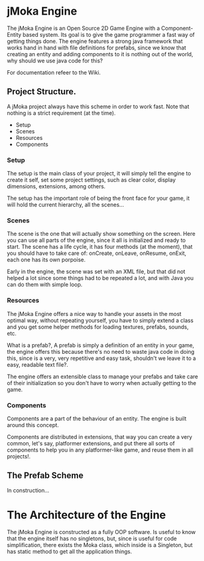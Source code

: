 jMoka Engine
============

The jMoka Engine is an Open Source 2D Game Engine with a Component-Entity based system. Its goal is to give the game
programmer a fast way of getting things done. The engine features a strong java framework that works
hand in hand with file definitions for prefabs, since we know that creating an entity and adding components to it
is nothing out of the world, why should we use java code for this?

For documentation refeer to the Wiki.

## Project Structure.

A jMoka project always have this scheme in order to work fast. Note that nothing is a strict requirement (at the time).

* Setup
* Scenes
* Resources
* Components

### Setup

The setup is the main class of your project, it will simply tell the engine to create it self, set some project
settings, such as clear color, display dimensions, extensions, among others.

The setup has the important role of being the front face for your game, it will hold the current hierarchy, all the
scenes...

### Scenes

The scene is the one that will actually show something on the screen. Here you can use all parts of the engine, since
it all is initialized and ready to start. The scene has a life cycle, it has four methods (at the moment), that you
should have to take care of: onCreate, onLeave, onResume, onExit, each one has its own porpoise.

Early in the engine, the scene was set with an XML file, but that did not helped a lot since some things had to be
repeated a lot, and with Java you can do them with simple loop.

### Resources

The jMoka Engine offers a nice way to handle your assets in the most optimal way, without repeating yourself,
you have to simply extend a class and you get some helper methods for loading textures, prefabs, sounds, etc.

What is a prefab?, A prefab is simply a definition of an entity in your game, the engine offers this because
there's no need to waste java code in doing this, since is a very, very repetitive and easy task, shouldn't we
leave it to a easy, readable text file?.

The engine offers an extensible class to manage your prefabs and take care of their initialization so you don't have
to worry when actually getting to the game.

### Components

Components are a part of the behaviour of an entity. The engine is built around this concept.

Components are distributed in extensions, that way you can create a very common, let's say, platformer extensions,
and put there all sorts of components to help you in any platformer-like game, and reuse them in all projects!.
## The Prefab Scheme

In construction...


# The Architecture of the Engine

The jMoka Engine is constructed as a fully OOP software. Is useful to know that the engine itself has no singletons,
but, since is useful for code simplification, there exists the Moka class, which inside is a Singleton, but has
static method to get all the application things.

